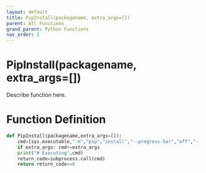 ```yaml
---
layout: default
title: PipInstall(packagename, extra_args=[])
parent: All Functions
grand_parent: Python Functions
nav_order: 2
---
```


# PipInstall(packagename, extra_args=[])

Describe function here.

# Function Definition

```python
def PipInstall(packagename,extra_args=[]):
	cmd=[sys.executable,"-m","pip","install","--progress-bar","off","--user",packagename]
	if extra_args: cmd+=extra_args
	print("# Executing",cmd)
	return_code=subprocess.call(cmd)
	return return_code==0
```